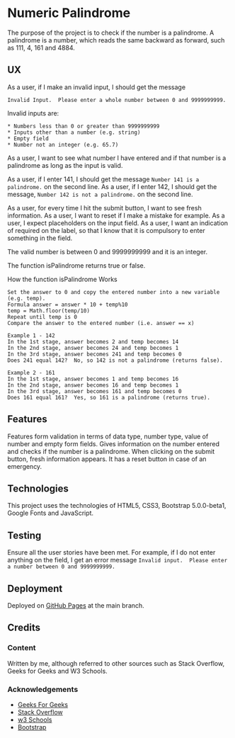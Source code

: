 # Numeric Palindrome

The purpose of the project is to check if the number is a palindrome.  A palindrome
is a number, which reads the same backward as forward, such as 111, 4, 161 and 4884.

## UX

As a user, if I make an invalid input, I should get the message

`Invalid Input.  Please enter a whole number between 0 and 9999999999.`

Invalid inputs are:

    * Numbers less than 0 or greater than 9999999999
    * Inputs other than a number (e.g. string)
    * Empty field
    * Number not an integer (e.g. 65.7)

As a user, I want to see what number I have entered and if that number is a palindrome
as long as the input is valid.

As a user, if I enter 141, I should get the message `Number 141 is a palindrome.` on the second line.
As a user, if I enter 142, I should get the message, `Number 142 is not a palindrome.` on the second line.

As a user, for every time I hit the submit button, I want to see fresh information.
As a user, I want to reset if I make a mistake for example.
As a user, I expect placeholders on the input field.
As a user, I want an indication of required on the label, so that I know that it is compulsory to
enter something in the field. 

The valid number is between 0 and 9999999999 and it is an integer.

The function isPalindrome returns true or false.

How the function isPalindrome Works

    Set the answer to 0 and copy the entered number into a new variable (e.g. temp).
    Formula answer = answer * 10 + temp%10
    temp = Math.floor(temp/10)
    Repeat until temp is 0
    Compare the answer to the entered number (i.e. answer == x)

    Example 1 - 142
    In the 1st stage, answer becomes 2 and temp becomes 14
    In the 2nd stage, answer becomes 24 and temp becomes 1
    In the 3rd stage, answer becomes 241 and temp becomes 0
    Does 241 equal 142?  No, so 142 is not a palindrome (returns false).

    Example 2 - 161
    In the 1st stage, answer becomes 1 and temp becomes 16
    In the 2nd stage, answer becomes 16 and temp becomes 1
    In the 3rd stage, answer becomes 161 and temp becomes 0
    Does 161 equal 161?  Yes, so 161 is a palindrome (returns true).

## Features

Features form validation in terms of data type, number type, value of number and empty form fields.
Gives information on the number entered and checks if the number is a palindrome.
When clicking on the submit button, fresh information appears.  It has a reset button in case of
an emergency.

## Technologies

This project uses the technologies of HTML5, CSS3, Bootstrap 5.0.0-beta1, Google Fonts and JavaScript.

## Testing

Ensure all the user stories have been met.  For example, if I do not enter anything on the field, I get
an error message `Invalid input.  Please enter a number between 0 and 9999999999.`

## Deployment

Deployed on [GitHub Pages](https://derektypist.github.io/numeric-palindrome) at the main branch.

## Credits

### Content

Written by me, although referred to other sources such as Stack Overflow, Geeks for Geeks and W3 Schools.

### Acknowledgements

* [Geeks For Geeks](https://www.geeksforgeeks.org)
* [Stack Overflow](https://www.stackoverflow.com)
* [w3 Schools](https://www.w3schools.com)
* [Bootstrap](https://www.getbootstrap.com)



